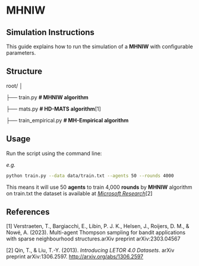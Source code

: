 # MHNIW

## Simulation Instructions

This guide explains how to run the simulation of a **MHNIW** with configurable parameters.


## Structure

root/
│

├── train.py                        **# MHNIW algorithm**

├── mats.py                         **# HD-MATS algorithm**[1]

├── train_empirical.py              **# MH-Empirical algorithm**

##  Usage

Run the script using the command line:

*e.g.*
```bash
python train.py --data data/train.txt --agents 50 --rounds 4000
```
This means it will use 50 **agents** to train 4,000 **rounds** by **MHNIW** algorithm on train.txt
the dataset is available at [*Microsoft Research*](https://www.microsoft.com/en-us/research/project/mslr/)[2]



## References
[1] Verstraeten, T., Bargiacchi, E., Libin, P. J. K., Helsen, J., Roijers, D. M., & Nowé, A. (2023). Multi-agent Thompson sampling for bandit applications with sparse neighbourhood structures.arXiv preprint arXiv:2303.04567

[2] Qin, T., & Liu, T.-Y. (2013). *Introducing LETOR 4.0 Datasets*. arXiv preprint arXiv:1306.2597. http://arxiv.org/abs/1306.2597
